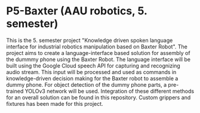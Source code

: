 # P5-Baxter (AAU robotics, 5. semester)
This is the 5. semester project "Knowledge driven spoken language interface for industrial robotics manipulation based on Baxter Robot".
The project aims to create a language-interface based solution for assembly of the dummmy phone using the Baxter Robot. The language interface will be built using the Google Cloud speech API for capturing and recognizing audio stream. This input will be processed and used as commands in knowledge-driven decision making for the Baxter robot to assemble a dummy phone. For object detection of the dummy phone parts, a pre-trained YOLOv3 network will be used. Integration of these different methods for an overall solution can be found in this repository. Custom grippers and fixtures has been made for this project.
